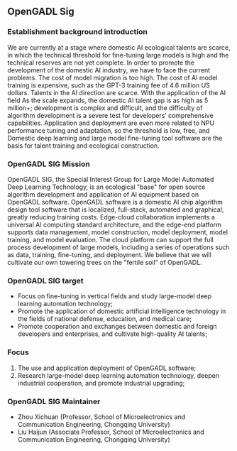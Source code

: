 ## OpenGADL Sig

### Establishment background introduction

We are currently at a stage where domestic AI ecological talents are scarce, in which the technical threshold for fine-tuning large models is high and the technical reserves are not yet complete. In order to promote the development of the domestic AI industry, we have to face the current problems. The cost of model migration is too high. The cost of AI model training is expensive, such as the GPT-3 training fee of 4.6 million US dollars. Talents in the AI ​​​​direction are scarce. With the application of the AI ​​field As the scale expands, the domestic AI talent gap is as high as 5 million+; development is complex and difficult, and the difficulty of algorithm development is a severe test for developers’ comprehensive capabilities. Application and deployment are even more related to NPU performance tuning and adaptation, so the threshold is low, free, and Domestic deep learning and large model fine-tuning tool software are the basis for talent training and ecological construction.

### OpenGADL SIG Mission

OpenGADL SIG, the Special Interest Group for Large Model Automated Deep Learning Technology, is an ecological "base" for open source algorithm development and application of AI equipment based on OpenGADL software. OpenGADL software is a domestic AI chip algorithm design tool software that is localized, full-stack, automated and graphical, greatly reducing training costs. Edge-cloud collaboration implements a universal AI computing standard architecture, and the edge-end platform supports data management, model construction, model deployment, model training, and model evaluation. The cloud platform can support the full process development of large models, including a series of operations such as data, training, fine-tuning, and deployment. We believe that we will cultivate our own towering trees on the "fertile soil" of OpenGADL.

### OpenGADL SIG target

- Focus on fine-tuning in vertical fields and study large-model deep learning automation technology;
- Promote the application of domestic artificial intelligence technology in the fields of national defense, education, and medical care;
- Promote cooperation and exchanges between domestic and foreign developers and enterprises, and cultivate high-quality AI talents;

### Focus

1. The use and application deployment of OpenGADL software;
2. Research large-model deep learning automation technology, deepen industrial cooperation, and promote industrial upgrading;

### OpenGADL SIG Maintainer

- Zhou Xichuan (Professor, School of Microelectronics and Communication Engineering, Chongqing University)
- Liu Haijun (Associate Professor, School of Microelectronics and Communication Engineering, Chongqing University)

